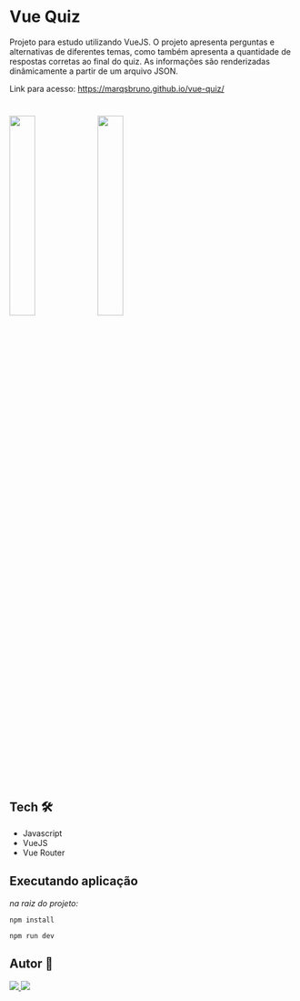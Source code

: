 # Vue Quiz

Projeto para estudo utilizando VueJS.
O projeto apresenta perguntas e alternativas de diferentes temas, como também apresenta a quantidade de respostas corretas ao final do quiz. As informações são renderizadas dinâmicamente a partir de um arquivo JSON.

Link para acesso: https://marqsbruno.github.io/vue-quiz/


#
<img src="https://github.com/marqsbruno/vue-quiz/assets/94490136/056d30e9-eff2-40a9-a52d-ec30cf9b6ebc" width=30%>
<img src="https://github.com/marqsbruno/vue-quiz/assets/94490136/bb845528-d367-44cf-96d8-51a6efa12599" width=30%>



## Tech 🛠

- Javascript
- VueJS
- Vue Router

## Executando aplicação

_na raiz do projeto:_

```
npm install
```

```
npm run dev
```

## Autor 👥

<a href="https://www.linkedin.com/in/marques-bruno/">
    <img src="https://img.shields.io/badge/linkedin-%230077B5.svg?&style=for-the-badge&logo=linkedin&logoColor=white" />
  </a>
  <a href="https://github.com/marqsbruno">
    <img src="https://img.shields.io/badge/github-%23121011.svg?style=for-the-badge&logo=github&logoColor=white" />
  </a>
